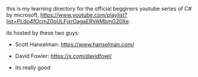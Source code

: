 this is my learning directory for the official begginers youtube series of C# by microsoft,
https://www.youtube.com/playlist?list=PLdo4fOcmZ0oULFjxrOagaERVAMbmG20Xe.

its hosted by these two guys:
- Scott Hanselman: https://www.hanselman.com/
- David Fowler: https://x.com/davidfowl/

- its really good
